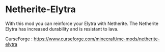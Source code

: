 # Netherite-Elytra

With this mod you can reinforce your Elytra with Netherite.
The Netherite Elytra has increased durability and is resistant to lava.

CurseForge : https://www.curseforge.com/minecraft/mc-mods/netherite-elytra
